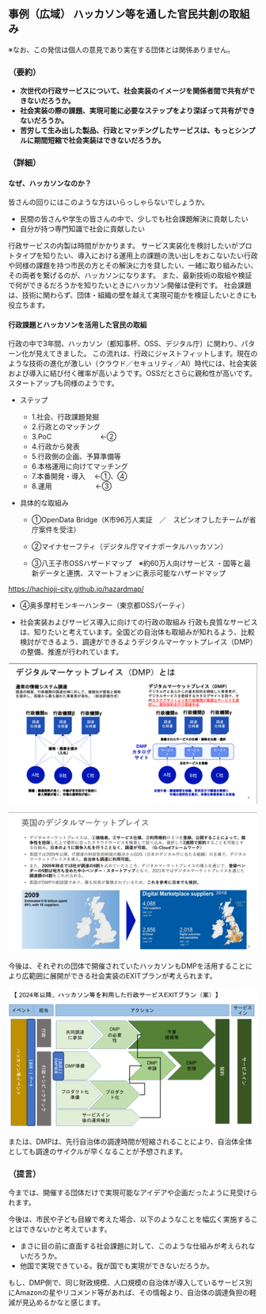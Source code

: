 ## 事例（広域） ハッカソン等を通した官民共創の取組み

※なお、この発信は個人の意見であり実在する団体とは関係ありません。

### （要約）

- <B>次世代の行政サービスについて、社会実装のイメージを関係者間で共有ができないだろうか。</B>
- <B>社会実装の際の課題、実現可能に必要なステップをより深ぼって共有ができないだろうか。</B>
- <B>苦労して生み出した製品、行政とマッチングしたサービスは、もっとシンプルに期間短縮で社会実装はできないだろうか。</B>


### （詳細）

#### なぜ、ハッカソンなのか？

皆さんの回りにはこのような方はいらっしゃらないでしょうか。

- 民間の皆さんや学生の皆さんの中で、少しでも社会課題解決に貢献したい
- 自分が持つ専門知識で社会に貢献したい

行政サービスの内製は時間がかかります。
サービス実装化を検討したいがプロトタイプを知りたい、導入における運用上の課題の洗い出しをおこないたい行政や同様の課題を持つ市民の方とその解決に力を貸したい、一緒に取り組みたい、その両者を繋げるのが、ハッカソンになります。
また、最新技術の取組や検証で何ができるだろうかを知りたいときにハッカソン開催は便利です。
社会課題は、技術に関わらず、団体・組織の壁を越えて実現可能かを検証したいときにも役立ちます。

#### 行政課題とハッカソンを活用した官民の取組

行政の中で3年間、ハッカソン（都知事杯、OSS、デジタル庁）に関わり、パターン化が見えてきました。
この流れは、行政にジャストフィットします。現在のような技術の進化が激しい（クラウド／セキュリティ／AI）時代には、社会実装および導入に結び付く確率が高いようです。OSSだとさらに親和性が高いです。スタートアップも同様のようです。

- ステップ
  - 1.社会、行政課題発掘
  - 2.行政とのマッチング
  - 3.PoC　　　　　　　←②
  - 4.行政から発表
  - 5.行政側の企画、予算準備等
  - 6.本格運用に向けてマッチング
  - 7.本番開発・導入 　←①、④
  - 8.運用　　　　　　 ←③

- 具体的な取組み

  - ①OpenData Bridge（K市96万人実証　／　スピンオフしたチームが省庁案件を受注）

  - ②マイナセーフティ（デジタル庁マイナポータルハッカソン）

  - ③八王子市OSSハザードマップ　※約60万人向けサービス
    ・国等と最新データと連携、スマートフォンに表示可能なハザードマップ

https://hachioji-city.github.io/hazardmap/

  - ④奥多摩村モンキーハンター（東京都OSSパーティ）

- 社会実装およびサービス導入に向けての行政の取組み
行政も良質なサービスは、知りたいと考えています。全国どの自治体も取組みが知れるよう、比較検討ができるよう、調達ができるようデジタルマーケットプレイス（DMP）の整備、推進が行われています。

![](../images/sam01_DMP1.png)

![](../images/sam01_DMP2.png)

今後は、それぞれの団体で開催されていたハッカソンもDMPを活用することにより広範囲に展開ができる社会実装のEXITプランが考えられます。

![](../images/sam02_DMP0.png)

または、DMPは、先行自治体の調達時間が短縮されることにより、自治体全体としても調達のサイクルが早くなることが予想されます。

### （提言）

今までは、開催する団体だけで実現可能なアイデアや企画だったように見受けられます。

今後は、市民や子ども目線で考えた場合、以下のようなことを幅広く実施することはできないかと考えています。

- まさに目の前に直面する社会課題に対して、このような仕組みが考えられないだろうか。
- 他国で実現できている。我が国でも実現ができないだろうか。

もし、DMP側で、同じ財政規模、人口規模の自治体が導入しているサービス別にAmazonの星やリコメンド等があれば、その情報より、自治体の調達負担の軽減が見込めるかなと感じます。